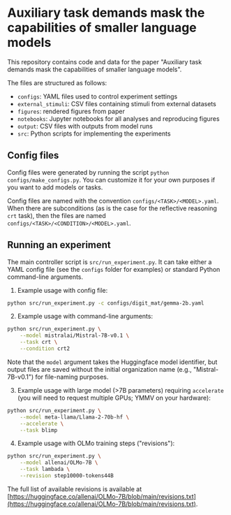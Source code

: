 # Auxiliary task demands mask the capabilities of smaller language models

This repository contains code and data for the paper "Auxiliary task demands mask the capabilities of smaller language models".

The files are structured as follows:

- `configs`: YAML files used to control experiment settings
- `external_stimuli`: CSV files containing stimuli from external datasets
- `figures`: rendered figures from paper
- `notebooks`: Jupyter notebooks for all analyses and reproducing figures
- `output`: CSV files with outputs from model runs
- `src`: Python scripts for implementing the experiments

## Config files

Config files were generated by running the script `python configs/make_configs.py`. You can customize it for your own purposes if you want to add models or tasks.

Config files are named with the convention `configs/<TASK>/<MODEL>.yaml`. When there are subconditions (as is the case for the reflective reasoning `crt` task), then the files are named `configs/<TASK>/<CONDITION>/<MODEL>.yaml`.

## Running an experiment

The main controller script is `src/run_experiment.py`. It can take either a YAML config file (see the `configs` folder for examples) or standard Python command-line arguments.

1. Example usage with config file:
```bash
python src/run_experiment.py -c configs/digit_mat/gemma-2b.yaml
```

2. Example usage with command-line arguments:
```bash
python src/run_experiment.py \
    --model mistralai/Mistral-7B-v0.1 \
    --task crt \
    --condition crt2
```
Note that the `model` argument takes the Huggingface model identifier, but output files are saved without the initial organization name (e.g., "Mistral-7B-v0.1") for file-naming purposes.

3. Example usage with large model (>7B parameters) requiring `accelerate` (you will need to request multiple GPUs; YMMV on your hardware):
```bash
python src/run_experiment.py \
    --model meta-llama/Llama-2-70b-hf \
    --accelerate \
    --task blimp
```

4. Example usage with OLMo training steps ("revisions"):
```bash
python src/run_experiment.py \
    --model allenai/OLMo-7B \
    --task lambada \
    --revision step10000-tokens44B
```
The full list of available revisions is available at [https://huggingface.co/allenai/OLMo-7B/blob/main/revisions.txt](https://huggingface.co/allenai/OLMo-7B/blob/main/revisions.txt).
